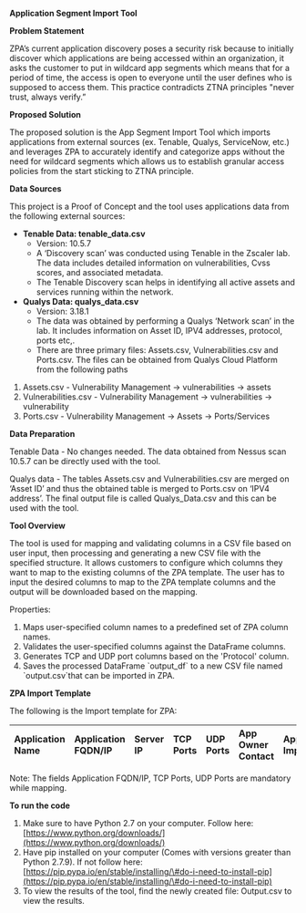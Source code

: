 **Application Segment Import Tool** 

**Problem Statement**

ZPA’s current application discovery poses a security risk because to initially discover which applications are being accessed within an organization, it asks the customer to put in wildcard app segments which means that for a period of time, the access is open to everyone until the user defines who is supposed to access them. This practice contradicts ZTNA principles "never trust, always verify.”

**Proposed Solution** 

The proposed solution is the App Segment Import Tool which imports applications from external sources (ex. Tenable, Qualys, ServiceNow, etc.) and leverages ZPA to accurately identify and categorize apps without the need for wildcard segments which allows us to establish granular access policies from the start sticking to ZTNA principle. 

**Data Sources** 

This project is a Proof of Concept and the tool uses applications data from the following external sources:

* **Tenable Data: tenable\_data.csv**  
  * Version: 10.5.7  
  * A ‘Discovery scan’ was conducted using Tenable in the Zscaler lab. The data includes detailed information on vulnerabilities, Cvss scores, and associated metadata.  
  * The Tenable Discovery scan helps in identifying all active assets and services running within the network.   
* **Qualys Data: qualys\_data.csv**  
  * Version: 3.18.1  
  * The data was obtained by performing a Qualys ‘Network scan’ in the lab. It includes information on Asset ID, IPV4 addresses, protocol, ports etc,.   
  * There are three primary files: Assets.csv, Vulnerabilities.csv and Ports.csv. The files can be obtained from Qualys Cloud Platform from the following paths   
1. Assets.csv \- Vulnerability Management \-\> vulnerabilities \-\> assets   
1. Vulnerabilities.csv \- Vulnerability Management \-\> vulnerabilities \-\> vulnerability  
1. Ports.csv \- Vulnerability Management \-\> Assets \-\> Ports/Services

**Data Preparation**  
   
Tenable Data \- No changes needed. The data obtained from Nessus scan 10.5.7 can be directly used with the tool. 

Qualys data \- The tables Assets.csv and Vulnerabilities.csv are merged on ‘Asset ID’ and thus the obtained table is merged to Ports.csv on ‘IPV4 address’. The final output file is called Qualys\_Data.csv and this can be used with the tool. 

**Tool Overview** 

The tool is used for mapping and validating columns in a CSV file based on user input, then processing and generating a new CSV file with the specified structure. It allows customers to configure which columns they want to map to the existing columns of the ZPA template. The user has to input the desired columns to map to the ZPA template columns and the output will be downloaded based on the mapping. 

Properties: 

1. Maps user-specified column names to a predefined set of ZPA column names.  
1. Validates the user-specified columns against the DataFrame columns.  
1.  Generates TCP and UDP port columns based on the 'Protocol' column.  
1. Saves the processed DataFrame \`output\_df\` to a new CSV file named \`output.csv\`that can be imported in ZPA. 

**ZPA Import Template** 

The following is the Import template for ZPA: 

| Application Name | Application FQDN/IP | Server IP | TCP Ports | UDP Ports | App Owner Contact | Application Importance | Hosting Location | Environment |
| :---- | :---- | :---- | :---- | :---- | :---- | :---- | :---- | :---- |

Note: The fields Application FQDN/IP, TCP Ports, UDP Ports are mandatory while mapping. 

**To run the code**

1. Make sure to have Python 2.7 on your computer. Follow here: [https://www.python.org/downloads/](https://www.python.org/downloads/)  
1. Have pip installed on your computer (Comes with versions greater than Python 2.7.9). If not follow here: [https://pip.pypa.io/en/stable/installing/\#do-i-need-to-install-pip](https://pip.pypa.io/en/stable/installing/\#do-i-need-to-install-pip)  
1. To view the results of the tool, find the newly created file: Output.csv to view the results.


